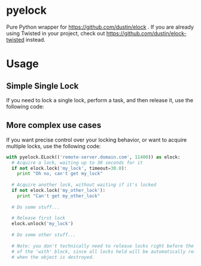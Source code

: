 pyelock
=======

Pure Python wrapper for https://github.com/dustin/elock .  If you are already
using Twisted in your project, check out https://github.com/dustin/elock-twisted
instead.

Usage
=====

Simple Single Lock
------------------

If you need to lock a single lock, perform a task, and then release it,
use the following code:

More complex use cases
----------------------

If you want precise control over your locking behavior, or want to acquire
multiple locks, use the following code:

```python
with pyelock.ELock(('remote-server.domain.com', 11400)) as elock:
  # Acquire a lock, waiting up to 30 seconds for it
  if not elock.lock('my_lock', timeout=30.0):
    print "Oh no, can't get my_lock"
  
  # Acquire another lock, without waiting if it's locked
  if not elock.lock('my_other_lock'):
    print "Can't get my_other_lock"
  
  # Do some stuff...
  
  # Release first lock
  elock.unlock('my_lock')
  
  # Do some other stuff...
  
  # Note: you don't technically need to release locks right before the end
  # of the 'with' block, since all locks held will be automatically released
  # when the object is destroyed.
```
